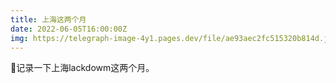 ```yaml
---
title: 上海这两个月
date: 2022-06-05T16:00:00Z
img: https://telegraph-image-4y1.pages.dev/file/ae93aec2fc515320b814d.jpg
---
```


📝记录一下上海lackdowm这两个月。
